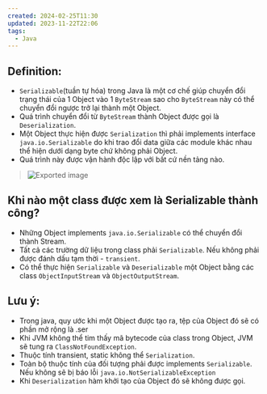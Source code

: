 ```yaml
---
created: 2024-02-25T11:30
updated: 2023-11-22T22:06
tags:
  - Java
---
```

## Definition:
- `Serializable`(tuần tự hóa) trong Java là một cơ chế giúp chuyển đổi trạng thái của 1 Object vào 1 `ByteStream` sao cho `ByteStream` này có thể chuyển đổi ngược trở lại thành một Object.
- Quá trình chuyển đổi từ `ByteStream` thành Object được gọi là `Deserialization`.
- Một Object thực hiện được `Serialization` thì phải implements interface `java.io.Serializable` do khi trao đổi data giữa các module khác nhau thể hiện dưới dạng byte chứ không phải Object.
- Quá trình này được vận hành độc lập với bất cứ nền tảng nào.

  
> ![Exported image](Exported%20image%2020240225113010-0.png)  
## Khi nào một class được xem là Serializable thành công?
- Những Object implements `java.io.Serializable` có thể chuyển đổi thành Stream.
- Tất cả các trường dữ liệu trong class phải `Serializable`. Nếu không phải được đánh dấu tạm thời - `transient`.
- Có thể thực hiện `Serializable` và `Deserializable` một Object bằng các class `ObjectInputStream` và `ObjectOutputStream`.
## Lưu ý:
- Trong java, quy ước khi một Object được tạo ra, tệp của Object đó sẽ có phần mở rộng là .ser
- Khi JVM không thể tim thấy mã bytecode của class trong Object, JVM sẽ tung ra `ClassNotFoundException`.
- Thuộc tính transient, static không thể `Serialization`.
- Toàn bộ thuộc tính của đối tượng phải được implements `Serializable`. Nếu không sẽ bị báo lỗi `java.io.NotSerializableException`
- Khi `Deserialization` hàm khởi tạo của Object đó sẽ không được gọi.